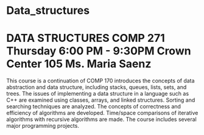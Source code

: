 Data_structures
==============================

DATA STRUCTURES
COMP 271
Thursday 6:00 PM - 9:30PM
Crown Center 105
Ms. Maria Saenz
==============================

This course is a continuation of COMP 170 introduces the concepts of data abstraction and data structure, 
including stacks, queues, lists, sets, and trees. The issues of implementing a data structure in a language such as C++ 
are examined using classes, arrays, and linked structures. Sorting and searching techniques are analyzed. 
The concepts of correctness and efficiency of algorithms are developed. Time/space comparisons of iterative algorithms 
with recursive algorithms are made. The course includes several major programming projects.

